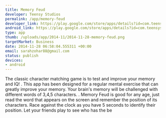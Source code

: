 ```yaml
--- 
title: Memory Feud
developer: Teensy Studios
permalink: /app/memory-feud
developer_link: https://play.google.com/store/apps/details?id=com.teensystudios.memoryfeud
android_link: https://play.google.com/store/apps/details?id=com.teensystudios.memoryfeud
type: app
thumb: /uploads/app/2014-11/2014-11-28-memory-feud.png
targetMarket: Business
date: 2014-11-28 06:58:04.555311 +00:00
email: sarahzohar88@gmail.com
status: publish
devices: 
- android
---
```


The classic character matching game is to test and improve your memory and IQ!
.
This app has been designed for a regular mental exercise that can greatly improve your memory. Your brain's memory will be challenged with different words of 3,4,5 characters. 
.
Memory Feud is good for any age, just read the word that appears on the screen and remember the position of its characters. Race against the clock as you have 5 seconds to identify their position. Let your friends play to see who has the be
